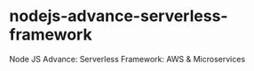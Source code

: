 # nodejs-advance-serverless-framework
Node JS Advance: Serverless Framework: AWS &amp; Microservices
